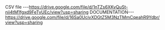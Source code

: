  CSV file ---https://drive.google.com/file/d/1nTZs6XKvQuSt-nii4tM1fgxd9FeTyUEc/view?usp=sharing
 DOCUMENTATION---https://drive.google.com/file/d/16Sa0UcivXDGtZ5M3NzTMmCqeahR9Ydbr/view?usp=sharing
